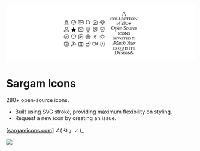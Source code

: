 ![cover](src/readme_cover.png)

# Sargam Icons
280+ open-source icons.

- Built using SVG stroke, providing maximum flexibility on styling.
- Request a new icon by creating an issue.

[[sargamicons.com]](https://sargamicons.com/) ∠( ᐛ 」∠)_

[![](https://data.jsdelivr.com/v1/package/npm/sargam-icons/badge)](https://www.jsdelivr.com/package/npm/sargam-icons)
